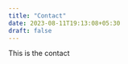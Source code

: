 ```yaml
---
title: "Contact"
date: 2023-08-11T19:13:08+05:30
draft: false
---
```


<!-- This is the Contact us page -->

This is the contact